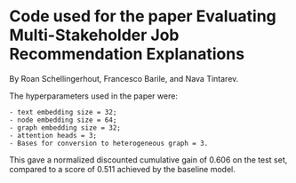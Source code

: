 # Code used for the paper Evaluating Multi-Stakeholder Job Recommendation Explanations

By Roan Schellingerhout, Francesco Barile, and Nava Tintarev.


The hyperparameters used in the paper were: 

    - text embedding size = 32; 
    - node embedding size = 64;
    - graph embedding size = 32;
    - attention heads = 3;
    - Bases for conversion to heterogeneous graph = 3. 

This gave a normalized discounted cumulative gain of 0.606 on the test set, compared to a score of 0.511 achieved by the baseline model. 
